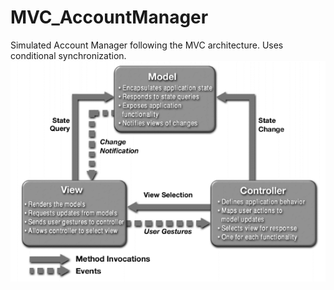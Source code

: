 # MVC_AccountManager
Simulated Account Manager following the MVC architecture. Uses conditional synchronization. 
![Alt text](mvc_architecture/mvc-architecture.gif?raw=true "Title")
